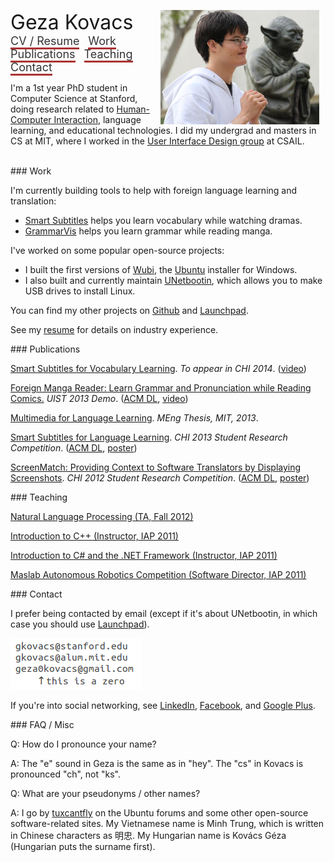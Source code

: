 <style>
.header {
  font-size: 18px;
  vertical-align: middle;
  margin-right: 10px;
  color: #333333;
  text-decoration: none;
  border-bottom: 3px solid #AA3333;
}
</style>

<img src="geza.png" style="float: right; margin-left: 10px; margin-right: 10px"></img>

<div>
<span style="font-size: 32px; vertical-align: middle; margin-right: 30px">Geza Kovacs</span>
<a href="resume.pdf"    class="header">CV / Resume</a>
<a href="#work"         class="header">Work</a>
<a href="#publications" class="header">Publications</a>
<a href="#teaching"     class="header">Teaching</a>
<a href="#contact"      class="header">Contact</a>
</div>

I'm a 1st year PhD student in Computer Science at Stanford, doing research related to [Human-Computer Interaction](http://hci.stanford.edu/), language learning, and educational technologies. I did my undergrad and masters in CS at MIT, where I worked in the [User Interface Design group](http://groups.csail.mit.edu/uid/) at CSAIL.

<br/>

<a name="work"/>
### Work

I'm currently building tools to help with foreign language learning and translation:

* [Smart Subtitles](http://smartsubs.csail.mit.edu) helps you learn vocabulary while watching dramas.
* [GrammarVis](http://grammarvis.csail.mit.edu) helps you learn grammar while reading manga.

I've worked on some popular open-source projects:

* I built the first versions of [Wubi](http://wubi.sourceforge.net/), the [Ubuntu](http://www.ubuntu.com/) installer for Windows.
* I also built and currently maintain [UNetbootin](http://unetbootin.sourceforge.net/), which allows you to make USB drives to install Linux.

You can find my other projects on [Github](http://github.com/gkovacs) and [Launchpad](http://launchpad.net/~gezakovacs).

See my [resume](resume.pdf) for details on industry experience.

<a name="publications"/>
### Publications

[Smart Subtitles for Vocabulary Learning](http://groups.csail.mit.edu/uid/other-pubs/chi2014-smartsubs.pdf). *To appear in CHI 2014*. ([video](http://www.youtube.com/watch?v=AkJeiAZP52g))

[Foreign Manga Reader: Learn Grammar and Pronunciation while Reading Comics.](http://groups.csail.mit.edu/uid/other-pubs/uist2013-mangareader.pdf) *UIST 2013 Demo*. ([ACM DL](http://dl.acm.org/citation.cfm?id=2514931), [video](http://www.youtube.com/watch?v=uz76ryyKc0A))

[Multimedia for Language Learning](http://groups.csail.mit.edu/uid/other-pubs/gkovacs-meng-thesis.pdf). *MEng Thesis, MIT, 2013*.

[Smart Subtitles for Language Learning](http://groups.csail.mit.edu/uid/other-pubs/chi2013-smartsubs.pdf). *CHI 2013 Student Research Competition*. ([ACM DL](http://dl.acm.org/citation.cfm?id=2479499), [poster](http://groups.csail.mit.edu/uid/other-pubs/chi2013-smartsubs-poster.pdf))

[ScreenMatch: Providing Context to Software Translators by Displaying Screenshots](http://groups.csail.mit.edu/uid/other-pubs/chi2012-screenshots-for-translation-context.pdf). *CHI 2012 Student Research Competition*. ([ACM DL](http://dl.acm.org/citation.cfm?id=2212458), [poster](http://groups.csail.mit.edu/uid/other-pubs/chi2012-screenshots-for-translation-context-poster.pdf))

<a name="teaching"/>
### Teaching

[Natural Language Processing (TA, Fall 2012)](http://web.mit.edu/6.863/www/fall2012/)

[Introduction to C++ (Instructor, IAP 2011)](http://ocw.mit.edu/courses/electrical-engineering-and-computer-science/6-096-introduction-to-c-january-iap-2011/)

[Introduction to C# and the .NET Framework (Instructor, IAP 2011)](http://iap-csharp.github.com/)

[Maslab Autonomous Robotics Competition (Software Director, IAP 2011)](http://maslab.mit.edu/2011/wiki/Maslab_2011)

<a name="contact"/>
### Contact

I prefer being contacted by email (except if it's about UNetbootin, in which case you should use [Launchpad](https://launchpad.net/unetbootin)).

<a href="http://mailhide.recaptcha.net/d?k=01MD79eS6fZEZmWjK6-0Glug==&c=2irEYBIiPVAay_dxdqlOocX4GmD7ssuBeGFr44MUN9I=" target="_blank" onclick="window.open('http://mailhide.recaptcha.net/d?k=01MD79eS6fZEZmWjK6-0Glug==&c=2irEYBIiPVAay_dxdqlOocX4GmD7ssuBeGFr44MUN9I=', '', 'toolbar=0,scrollbars=0,location=0,statusbar=0,menubar=0,resizable=0,width=500,height=300'); return false;"><img src="mail.png" alt="click to reveal mail" title="click to reveal mail" /></a>

If you're into social networking, see [LinkedIn](http://www.linkedin.com/pub/geza-kovacs/10/189/1), [Facebook](http://www.facebook.com/gkovacs), and [Google Plus](https://plus.google.com/115256740026582893742).

<a name="faq"/>
### FAQ / Misc

Q: How do I pronounce your name?

A: The "e" sound in Geza is the same as in "hey". The "cs" in Kovacs is pronounced "ch", not "ks".

Q: What are your pseudonyms / other names?

A: I go by [tuxcantfly](http://ubuntuforums.org/member.php?u=79823) on the Ubuntu forums and some other open-source software-related sites. My Vietnamese name is Minh Trung, which is written in Chinese characters as 明忠. My Hungarian name is Kovács Géza (Hungarian puts the surname first).

